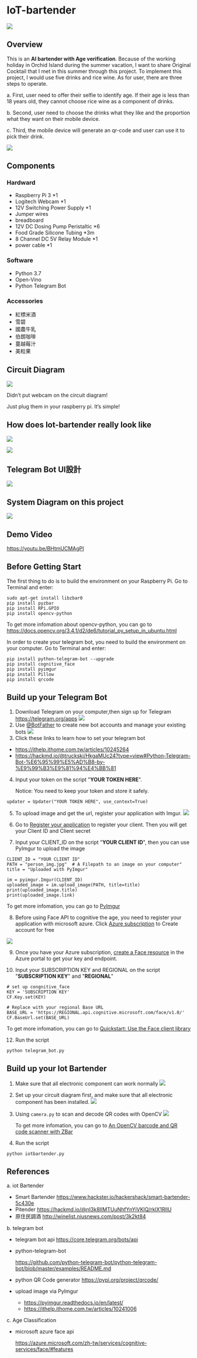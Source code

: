 # IoT-bartender
![](https://i.imgur.com/jgNbMPh.png)

## Overview
This is an **AI bartender with Age verification**. Because of the working holiday in Orchid Island during the summer vacation, I want to share Original Cocktail that I met in this summer through this project.
To implement this project, I would use five drinks and rice wine. As for user, there are three steps to operate.

a.	First, user need to offer their selfie to identify age. If their age is less than 18 years old, they cannot choose rice wine as a component of drinks.

b.	Second, user need to choose the drinks what they like and the proportion what they want on their mobile device. 

c.	Third, the mobile device will generate an qr-code and user can use it to pick their drink.

![](https://i.imgur.com/cbIxT6t.png)


## Components
### Hardward
- Raspberry Pi 3 *1
- Logitech Webcam *1
- 12V Switching Power Supply *1
- Jumper wires
- breadboard
- 12V DC Dosing Pump Peristaltic *6
- Food Grade Silicone Tubing *3m
- 8 Channel DC 5V Relay Module *1
- power cable *1

### Software
- Python 3.7
- Open-Vino
- Python Telegram Bot


### Accessories
- 紅標米酒
- 雪碧
- 國農牛乳
- 伯朗咖啡
- 蔓越莓汁
- 美粒果


## Circuit Diagram
![](https://i.imgur.com/QBvCgU7.png)

Didn’t put webcam on the circuit diagram!

Just plug them in your raspberry pi. It’s simple!

## How does Iot-bartender really look like

   ![](https://i.imgur.com/W03h3U5.jpg)
   
   ![](https://i.imgur.com/Ry2dcOi.jpg)

## Telegram Bot UI設計
![](https://i.imgur.com/i0inCYF.png)

## System Diagram on this project

![](https://i.imgur.com/KXtfexU.png)

## Demo Video
https://youtu.be/BHtmUCMAgPI

## Before Getting Start
The first thing to do is to build the environment on your Raspberry Pi. Go to Terminal and enter:


```
sudo apt-get install libzbar0
pip install pyzbar
pip install RPi.GPIO
pip install opencv-python
```
To get more infomation about opencv-python, you can go to
https://docs.opencv.org/3.4.1/d2/de6/tutorial_py_setup_in_ubuntu.html

In order to create your telegram bot, you need to build the environment on your computer. Go to Terminal and enter:
```
pip install python-telegram-bot --upgrade
pip install cognitive_face
pip install pyimgur
pip install Pillow
pip install qrcode
```
## Build up your Telegram Bot
1. Download Telegram on your computer,then sign up for Telegram
https://telegram.org/apps
![](https://d1dwq032kyr03c.cloudfront.net/upload/images/20200926/20130283oUk4njEXco.png)
2. Use [@BotFather](https://t.me/BotFather) to create new bot accounts and manage your existing bots
![](https://miro.medium.com/max/698/1*oelrrJ132Ta6sp91Xo-xEQ.png)
4. Click these links to learn how to set your telegram bot
- https://ithelp.ithome.com.tw/articles/10245264
- https://hackmd.io/@truckski/HkgaMUc24?type=view#Python-Telegram-Bot-%E6%95%99%E5%AD%B8-by-%E9%99%B3%E9%81%94%E4%BB%81

4. Input your token on the script "**YOUR TOKEN HERE**".

	Notice: You need to keep your token and store it safely.
```
updater = Updater("YOUR TOKEN HERE", use_context=True)
```

5. To upload image and get the url, register your application with Imgur.
![](https://i.imgur.com/JjquTA8.png)

6. Go to [Register your application](![](https://api.imgur.com/oauth2/addclient)
) to register your client. Then you will get your Client ID and Client secret

7. Input your CLIENT_ID on the script "**YOUR CLIENT ID**", then you can use PyImgur to upload the image
```
CLIENT_ID = "YOUR CLIENT ID"
PATH = "person_img.jpg"  # A Filepath to an image on your computer"
title = "Uploaded with PyImgur"
```

```
im = pyimgur.Imgur(CLIENT_ID)
uploaded_image = im.upload_image(PATH, title=title)
print(uploaded_image.title)
print(uploaded_image.link)
```

To get more infomation, you can go to [PyImgur](https://pyimgur.readthedocs.io/en/latest/)


8. Before using Face API to cognitive the age, you need to register your application with microsoft azure.
Click 
[Azure subscription](https://azure.microsoft.com/zh-tw/free/cognitive-services/) to Create account for free

![](https://azurecomcdn.azureedge.net/cvt-501c9a38819bd9ffc1ed855f2ed8b5db5e8936aed3e3a6732ff13f313a6c0ca4/images/page/free/portal-home-alt.png)

9. Once you have your Azure subscription, [create a Face resource](https://portal.azure.com/#create/Microsoft.CognitiveServicesFace) in the Azure portal to get your key and endpoint.

10. Input your SUBSCRIPTION KEY  and REGIONAL on the script "**SUBSCRIPTION KEY**" and "**REGIONAL**"
```
# set up congnitive_face
KEY = 'SUBSCRIPTION KEY'
CF.Key.set(KEY)

# Replace with your regional Base URL
BASE_URL = 'https://REGIONAL.api.cognitive.microsoft.com/face/v1.0/'
CF.BaseUrl.set(BASE_URL)
```

To get more infomation, you can go to [Quickstart: Use the Face client library](https://docs.microsoft.com/en-us/azure/cognitive-services/face/quickstarts/client-libraries?tabs=visual-studio&pivots=programming-language-python)


12. Run the script
```
python telegram_bot.py
```
## Build up your Iot Bartender
1. Make sure that all electronic component can work normally
![](https://i.imgur.com/zCsALGT.png)


3. Set up your circuit diagram first, and make sure that all electronic component has been installed.
![](https://i.imgur.com/rHljPYQ.jpg)


3. Using `camera.py` to scan and decode QR codes with OpenCV
![](https://i.imgur.com/yG46nxj.png)

    To get more infomation, you can go to [An OpenCV barcode and QR code scanner with ZBar](https://www.pyimagesearch.com/2018/05/21/an-opencv-barcode-and-qr-code-scanner-with-zbar/)

4. Run the script
```
python iotbartender.py
```

## References
a.	iot Bartender
- Smart Bartender
https://www.hackster.io/hackershack/smart-bartender-5c430e
- Pitender
https://hackmd.io/@nI3k8IIMTUuNhfYnYiVKlQ/rklX1RllU
- 原住民調酒
http://winelist.niusnews.com/post/3k2kt84

b.	telegram bot

- telegram bot api
https://core.telegram.org/bots/api
- python-telegram-bot
    
    https://github.com/python-telegram-bot/python-telegram-bot/blob/master/examples/README.md
- python QR Code generator
https://pypi.org/project/qrcode/
- upload image via PyImgur
    - https://pyimgur.readthedocs.io/en/latest/
    - https://ithelp.ithome.com.tw/articles/10241006

c.	Age Classification
- microsoft azure face api

    https://azure.microsoft.com/zh-tw/services/cognitive-services/face/#features
